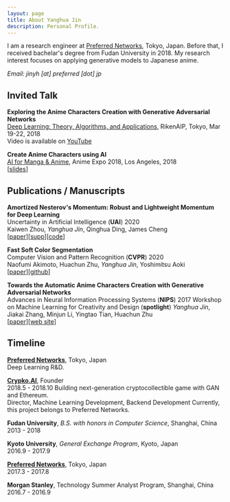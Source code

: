 ```yaml
---
layout: page
title: About Yanghua Jin
description: Personal Profile.
---
```

I am a research engineer at [Preferred Networks](https://www.preferred-networks.jp), Tokyo, Japan. Before that, I received bachelar's degree from Fudan University in 2018.
My research interest focuses on applying generative models to Japanese anime.

*Email: jinyh [at] preferred [dot] jp*

## Invited Talk
**Exploring the Anime Characters Creation with Generative Adversarial Networks**  
[Deep Learning: Theory, Algorithms, and Applications](http://www.ms.k.u-tokyo.ac.jp/TDLW2018/), RikenAIP, Tokyo, Mar 19-22, 2018  
Video is available on [YouTube](https://www.youtube.com/watch?v=UDT_2lHv8o8)
 

**Create Anime Characters using AI**  
[AI for Manga & Anime](https://research.mangaki.fr/2018/07/15/ai-for-manga-and-anime/), Anime Expo 2018, Los Angeles, 2018  
[[slides](https://drive.google.com/file/d/145_X2q0dvZ5v97SeMmXLSsX-P-7mYlac/view?usp=sharing)]


## Publications / Manuscripts 
**Amortized Nesterov's Momentum: Robust and Lightweight Momentum for Deep Learning**  
Uncertainty in Artificial Intelligence (**UAI**) 2020  
Kaiwen Zhou, *Yanghua Jin*, Qinghua Ding, James Cheng  
[[paper](http://www.auai.org/uai2020/proceedings/108_main_paper.pdf)][[supp](http://www.auai.org/uai2020/proceedings/108_supp.pdf)][[code](https://drive.google.com/file/d/1S-epbDEOHIMwkdkuRolhvDWGA6QjhvaV/view?usp=sharing)]

**Fast Soft Color Segmentation**  
Computer Vision and Pattern Recognition (**CVPR**) 2020  
Naofumi Akimoto, Huachun Zhu, *Yanghua Jin*, Yoshimitsu Aoki  
[[paper](https://arxiv.org/abs/2004.08096)][[github](https://github.com/pfnet-research/FSCS)]

**Towards the Automatic Anime Characters Creation with Generative Adversarial Networks**    
Advances in Neural Information Processing Systems (**NIPS**) 2017 Workshop on Machine Learning for Creativity and Design (**spotlight**) 
*Yanghua Jin*, Jiakai Zhang, Minjun Li, Yingtao Tian, Huachun Zhu   
[[paper](https://arxiv.org/abs/1708.05509)][[web site](http://make.girls.moe/)]



## Timeline
**[Preferred Networks](https://www.preferred-networks.jp/en)**, Tokyo, Japan   
Deep Learning R&D.

**[Crypko.AI](http://crypko.ai/)**, Founder   
2018.5 - 2018.10
Building next-generation cryptocollectible game with GAN and Ethereum.   
Director, Machine Learning Development, Backend Development
Currently, this project belongs to Preferred Networks.

**Fudan University**, *B.S. with honors in Computer Science*, Shanghai, China    
2013 - 2018   

**Kyoto University**, *General Exchange Program*, Kyoto, Japan   
2016.9 - 2017.9    

**[Preferred Networks](https://www.preferred-networks.jp/en)**, Tokyo, Japan   
2017.3 - 2017.8   

**Morgan Stanley**, Technology Summer Analyst Program, Shanghai, China    
2016.7 - 2016.9    

